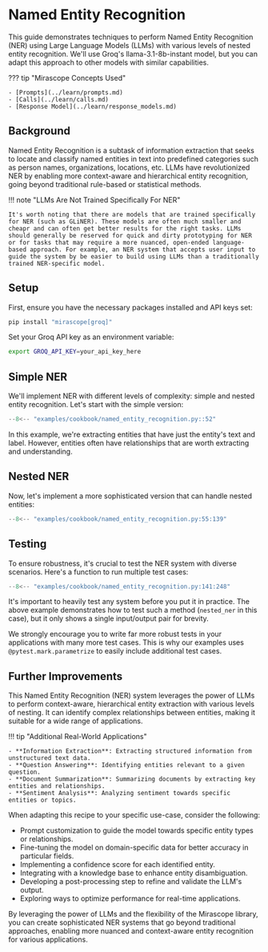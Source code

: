 # Named Entity Recognition

This guide demonstrates techniques to perform Named Entity Recognition (NER) using Large Language Models (LLMs) with various levels of nested entity recognition. We'll use Groq's llama-3.1-8b-instant model, but you can adapt this approach to other models with similar capabilities.

??? tip "Mirascope Concepts Used"

    - [Prompts](../learn/prompts.md)
    - [Calls](../learn/calls.md)
    - [Response Model](../learn/response_models.md)

## Background

Named Entity Recognition is a subtask of information extraction that seeks to locate and classify named entities in text into predefined categories such as person names, organizations, locations, etc. LLMs have revolutionized NER by enabling more context-aware and hierarchical entity recognition, going beyond traditional rule-based or statistical methods.

!!! note "LLMs Are Not Trained Specifically For NER"

    It's worth noting that there are models that are trained specifically for NER (such as GLiNER). These models are often much smaller and cheapr and can often get better results for the right tasks. LLMs should generally be reserved for quick and dirty prototyping for NER or for tasks that may require a more nuanced, open-ended language-based approach. For example, an NER system that accepts user input to guide the system by be easier to build using LLMs than a traditionally trained NER-specific model.

## Setup

First, ensure you have the necessary packages installed and API keys set:

```bash
pip install "mirascope[groq]"
```

Set your Groq API key as an environment variable:

```bash
export GROQ_API_KEY=your_api_key_here
```


## Simple NER

We'll implement NER with different levels of complexity: simple and nested entity recognition. Let's start with the simple version:

```python
--8<-- "examples/cookbook/named_entity_recognition.py::52"
```

In this example, we're extracting entities that have just the entity's text and label. However, entities often have relationships that are worth extracting and understanding.

## Nested NER

Now, let's implement a more sophisticated version that can handle nested entities:

```python
--8<-- "examples/cookbook/named_entity_recognition.py:55:139"
```

## Testing

To ensure robustness, it's crucial to test the NER system with diverse scenarios. Here's a function to run multiple test cases:

```python
--8<-- "examples/cookbook/named_entity_recognition.py:141:248"
```

It's important to heavily test any system before you put it in practice. The above example demonstrates how to test such a method (`nested_ner` in this case), but it only shows a single input/output pair for brevity.

We strongly encourage you to write far more robust tests in your applications with many more test cases. This is why our examples uses `@pytest.mark.parametrize` to easily include additional test cases.

## Further Improvements

This Named Entity Recognition (NER) system leverages the power of LLMs to perform context-aware, hierarchical entity extraction with various levels of nesting. It can identify complex relationships between entities, making it suitable for a wide range of applications.

!!! tip "Additional Real-World Applications"

    - **Information Extraction**: Extracting structured information from unstructured text data.
    - **Question Answering**: Identifying entities relevant to a given question.
    - **Document Summarization**: Summarizing documents by extracting key entities and relationships.
    - **Sentiment Analysis**: Analyzing sentiment towards specific entities or topics.

When adapting this recipe to your specific use-case, consider the following:

- Prompt customization to guide the model towards specific entity types or relationships.
- Fine-tuning the model on domain-specific data for better accuracy in particular fields.
- Implementing a confidence score for each identified entity.
- Integrating with a knowledge base to enhance entity disambiguation.
- Developing a post-processing step to refine and validate the LLM's output.
- Exploring ways to optimize performance for real-time applications.

By leveraging the power of LLMs and the flexibility of the Mirascope library, you can create sophisticated NER systems that go beyond traditional approaches, enabling more nuanced and context-aware entity recognition for various applications.
